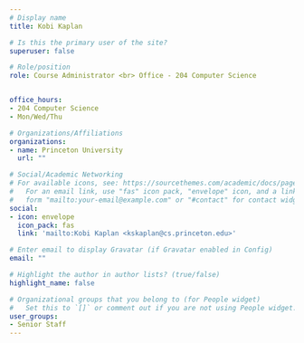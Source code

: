 ```yaml
---
# Display name
title: Kobi Kaplan

# Is this the primary user of the site?
superuser: false

# Role/position
role: Course Administrator <br> Office - 204 Computer Science


office_hours:
- 204 Computer Science
- Mon/Wed/Thu

# Organizations/Affiliations
organizations:
- name: Princeton University
  url: ""

# Social/Academic Networking
# For available icons, see: https://sourcethemes.com/academic/docs/page-builder/#icons
#   For an email link, use "fas" icon pack, "envelope" icon, and a link in the
#   form "mailto:your-email@example.com" or "#contact" for contact widget.
social:
- icon: envelope
  icon_pack: fas
  link: 'mailto:Kobi Kaplan <kskaplan@cs.princeton.edu>'

# Enter email to display Gravatar (if Gravatar enabled in Config)
email: ""

# Highlight the author in author lists? (true/false)
highlight_name: false

# Organizational groups that you belong to (for People widget)
#   Set this to `[]` or comment out if you are not using People widget.
user_groups:
- Senior Staff
---
```


